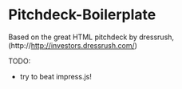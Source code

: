 Pitchdeck-Boilerplate
=====================

Based on the great HTML pitchdeck by dressrush, (http://http://investors.dressrush.com/)

TODO:
* try to beat impress.js!